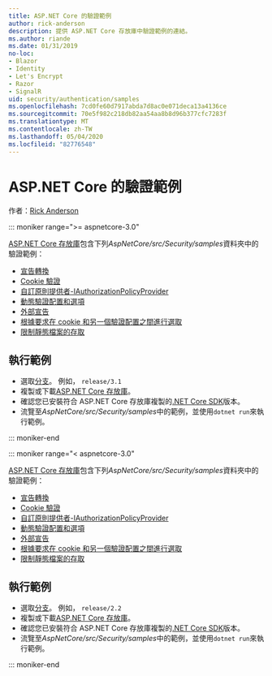 ```yaml
---
title: ASP.NET Core 的驗證範例
author: rick-anderson
description: 提供 ASP.NET Core 存放庫中驗證範例的連結。
ms.author: riande
ms.date: 01/31/2019
no-loc:
- Blazor
- Identity
- Let's Encrypt
- Razor
- SignalR
uid: security/authentication/samples
ms.openlocfilehash: 7cd0fe60d7917abda7d8ac0e071deca13a4136ce
ms.sourcegitcommit: 70e5f982c218db82aa54aa8b8d96b377cfc7283f
ms.translationtype: MT
ms.contentlocale: zh-TW
ms.lasthandoff: 05/04/2020
ms.locfileid: "82776548"
---
```

# <a name="authentication-samples-for-aspnet-core"></a>ASP.NET Core 的驗證範例

作者：[Rick Anderson](https://twitter.com/RickAndMSFT)

::: moniker range=">= aspnetcore-3.0"

[ASP.NET Core 存放庫](https://github.com/dotnet/AspNetCore)包含下列*AspNetCore/src/Security/samples*資料夾中的驗證範例：

* [宣告轉換](https://github.com/dotnet/AspNetCore/tree/release/3.1/src/Security/samples/ClaimsTransformation)
* [Cookie 驗證](https://github.com/dotnet/AspNetCore/tree/release/3.1/src/Security/samples/Cookies)
* [自訂原則提供者-IAuthorizationPolicyProvider](https://github.com/dotnet/AspNetCore/tree/release/3.1/src/Security/samples/CustomPolicyProvider)
* [動態驗證配置和選項](https://github.com/dotnet/AspNetCore/tree/release/3.1/src/Security/samples/DynamicSchemes)
* [外部宣告](https://github.com/dotnet/AspNetCore/tree/release/3.1/src/Security/samples/Identity.ExternalClaims)
* [根據要求在 cookie 和另一個驗證配置之間進行選取](https://github.com/dotnet/AspNetCore/tree/release/3.1/src/Security/samples/PathSchemeSelection)
* [限制靜態檔案的存取](https://github.com/dotnet/AspNetCore/tree/release/3.1/src/Security/samples/StaticFilesAuth)

## <a name="run-the-samples"></a>執行範例

* 選取[分支](https://github.com/dotnet/AspNetCore)。 例如， `release/3.1`
* 複製或下載[ASP.NET Core 存放庫](https://github.com/dotnet/AspNetCore)。
* 確認您已安裝符合 ASP.NET Core 存放庫複製的[.NET Core SDK](https://dotnet.microsoft.com/download/dotnet-core)版本。
* 流覽至*AspNetCore/src/Security/samples*中的範例，並使用`dotnet run`來執行範例。

::: moniker-end

::: moniker range="< aspnetcore-3.0"

[ASP.NET Core 存放庫](https://github.com/dotnet/AspNetCore)包含下列*AspNetCore/src/Security/samples*資料夾中的驗證範例：

* [宣告轉換](https://github.com/dotnet/AspNetCore/tree/release/2.2/src/Security/samples/ClaimsTransformation)
* [Cookie 驗證](https://github.com/dotnet/AspNetCore/tree/release/2.2/src/Security/samples/Cookies)
* [自訂原則提供者-IAuthorizationPolicyProvider](https://github.com/dotnet/AspNetCore/tree/release/2.2/src/Security/samples/CustomPolicyProvider)
* [動態驗證配置和選項](https://github.com/dotnet/AspNetCore/tree/release/2.2/src/Security/samples/DynamicSchemes)
* [外部宣告](https://github.com/dotnet/AspNetCore/tree/release/2.2/src/Security/samples/Identity.ExternalClaims)
* [根據要求在 cookie 和另一個驗證配置之間進行選取](https://github.com/dotnet/AspNetCore/tree/release/2.2/src/Security/samples/PathSchemeSelection)
* [限制靜態檔案的存取](https://github.com/dotnet/AspNetCore/tree/release/2.2/src/Security/samples/StaticFilesAuth)

## <a name="run-the-samples"></a>執行範例

* 選取[分支](https://github.com/dotnet/AspNetCore)。 例如， `release/2.2`
* 複製或下載[ASP.NET Core 存放庫](https://github.com/dotnet/AspNetCore)。
* 確認您已安裝符合 ASP.NET Core 存放庫複製的[.NET Core SDK](https://dotnet.microsoft.com/download/dotnet-core)版本。
* 流覽至*AspNetCore/src/Security/samples*中的範例，並使用`dotnet run`來執行範例。

::: moniker-end
